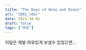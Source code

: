 ```yaml
---
title: "The Days of Wine and Roses"
url: "1001_tdwr"
date: 2021-10-01
draft: false
tags: ["여유"]
---
```

이달은 제발 여유있게 보낼수 있었으면...
